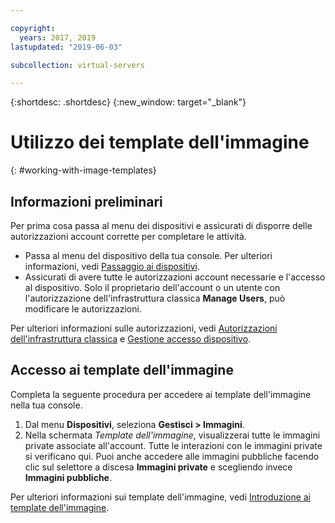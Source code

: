 ```yaml
---

copyright:
  years: 2017, 2019
lastupdated: "2019-06-03"

subcollection: virtual-servers

---
```


{:shortdesc: .shortdesc}
{:new_window: target="_blank"}

# Utilizzo dei template dell'immagine
{: #working-with-image-templates}

## Informazioni preliminari
Per prima cosa passa al menu dei dispositivi e assicurati di disporre delle autorizzazioni account corrette per completare le attività. 

* Passa al menu del dispositivo della tua console. Per ulteriori informazioni, vedi [Passaggio ai dispositivi](/docs/vsi?topic=virtual-servers-navigating-devices).
* Assicurati di avere tutte le autorizzazioni account necessarie e l'accesso al dispositivo. Solo il proprietario dell'account o un utente con l'autorizzazione dell'infrastruttura classica **Manage Users**, può modificare le autorizzazioni.

Per ulteriori informazioni sulle autorizzazioni, vedi [Autorizzazioni dell'infrastruttura classica](/docs/iam?topic=iam-infrapermission#infrapermission) e [Gestione accesso dispositivo](/docs/vsi?topic=virtual-servers-managing-device-access).

## Accesso ai template dell'immagine
Completa la seguente procedura per accedere ai template dell'immagine nella tua console. 

1. Dal menu **Dispositivi**, seleziona **Gestisci > Immagini**.
2. Nella schermata *Template dell'immagine*, visualizzerai tutte le immagini private associate all'account. Tutte le interazioni con le immagini private si verificano qui. Puoi anche accedere alle immagini pubbliche facendo clic sul selettore a discesa **Immagini private** e scegliendo invece **Immagini pubbliche**.

Per ulteriori informazioni sui template dell'immagine, vedi [Introduzione ai template dell'immagine](/docs/infrastructure/image-templates?topic=image-templates-getting-started-with-image-templates#getting-started-with-image-templates).

